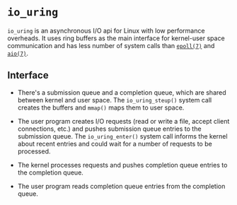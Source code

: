 # `io_uring`

`io_uring` is an asynchronous I/O api for Linux with low performance overheads. It uses ring buffers as the main interface for kernel-user space communication and has less number of system calls than [`epoll(7)`](https://man7.org/linux/man-pages/man7/epoll.7.html) and [`aio(7)`](https://man7.org/linux/man-pages/man7/aio.7.html).

## Interface

- There's a submission queue and a completion queue, which are shared between kernel and user space. The `io_uring_steup()` system call creates the buffers and `mmap()` maps them to user space.

- The user program creates I/O requests (read or write a file, accept client connections, etc.) and pushes submission queue entries to the submission queue. The `io_uring_enter()` system call informs the kernel about recent entries and could wait for a number of requests to be processed.

- The kernel processes requests and pushes completion queue entries to the completion queue.

- The user program reads completion queue entries from the completion queue.
